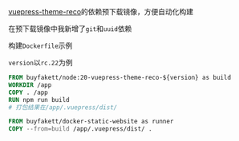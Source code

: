 [vuepress-theme-reco](https://github.com/vuepress-reco/vuepress-theme-reco)的依赖预下载镜像，方便自动化构建

在预下载镜像中我新增了`git`和`uuid`依赖

构建`Dockerfile`示例

`version`以`rc.22`为例

```Dockerfile
FROM buyfakett/node:20-vuepress-theme-reco-${version} as build
WORKDIR /app
COPY . /app
RUN npm run build
# 打包结果在/app/.vuepress/dist/

FROM buyfakett/docker-static-website as runner
COPY --from=build /app/.vuepress/dist/ .
```